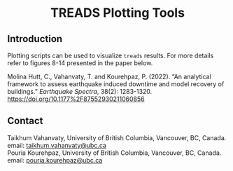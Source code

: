 <h1 align = "center"> TREADS Plotting Tools</h1>
	    
</p>

## Introduction

Plotting scripts can be used to visualize `treads` results. For more details refer to figures 8-14 presented in the paper below.

Molina Hutt, C., Vahanvaty, T. and Kourehpaz, P. (2022). “An analytical framework to assess earthquake induced downtime and model recovery of buildings.” *Earthquake Spectra*, 38(2): 1283-1320. https://doi.org/10.1177%2F87552930211060856 


## Contact

Taikhum Vahanvaty, University of British Columbia, Vancouver, BC, Canada. email: taikhum.vahanvaty@ubc.ca     
Pouria Kourehpaz, University of British Columbia, Vancouver, BC, Canada. email: pouria.kourehpaz@ubc.ca
